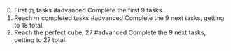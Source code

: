 0. First 九 tasks
#advanced
Complete the first 9 tasks.
1. Reach חי completed tasks
#advanced
Complete the 9 next tasks, getting to 18 total.
2. Reach the perfect cube, 27
#advanced
Complete the 9 next tasks, getting to 27 total.

